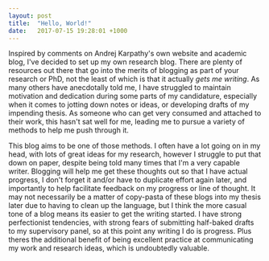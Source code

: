```yaml
---
layout: post
title:  "Hello, World!"
date:   2017-07-15 19:28:01 +1000
---
```

Inspired by comments on Andrej Karpathy's own website and academic blog, I've decided to set up my own research blog. There are plenty of resources out there that go into the merits of blogging as part of your research or PhD, not the least of which is that it actually <i>gets me writing</i>. As many others have anecdotally told me, I have struggled to maintain motivation and dedication during some parts of my candidature, especially when it comes to jotting down notes or ideas, or developing drafts of my impending thesis. As someone who can get very consumed and attached to their work, this hasn't sat well for me, leading me to pursue a variety of methods to help me push through it. 

This blog aims to be one of those methods. I often have a lot going on in my head, with lots of great ideas for my research, however I struggle to put that down on paper, despite being told many times that I'm a very capable writer. Blogging will help me get these thoughts out so that I have actual progress, I don't forget it and/or have to duplicate effort again later, and importantly to help facilitate feedback on my progress or line of thought. It may not necessarily be a matter of copy-pasta of these blogs into my thesis later due to having to clean up the language, but I think the more casual tone of a blog means its easier to get the writing started. I have strong perfectionist tendencies, with strong fears of submitting half-baked drafts to my supervisory panel, so at this point any writing I do is progress. Plus theres the additional benefit of being excellent practice at communicating my work and research ideas, which is undoubtedly valuable. 
